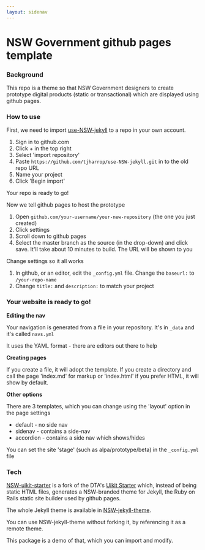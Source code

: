 ```yaml
---
layout: sidenav
---
```

# NSW Government github pages template

### Background
This repo is a theme so that NSW Government designers to create prototype digital products (static or transactional) which are displayed using github pages.

### How to use
First, we need to import [use-NSW-jekyll](https://github.com/tjharrop/use-NSW-jekyll) to a repo in your own account.
1. Sign in to github.com
2. Click + in the top right
3. Select 'import repository'
4. Paste `https://github.com/tjharrop/use-NSW-jekyll.git` in to the old repo URL
5. Name your project
6. Click 'Begin import'

Your repo is ready to go!

Now we tell github pages to host the prototype
1. Open `github.com/your-username/your-new-repository` (the one you just created)
2. Click settings
3. Scroll down to github pages
4. Select the master branch as the source (in the drop-down) and click save. It'll take about 10 minutes to build. The URL will be shown to you

Change settings so it all works
1. In github, or an editor, edit the `_config.yml` file. Change the `baseurl:` to `/your-repo-name`
2. Change `title:` and `description:` to match your project

### Your website is ready to go!

**Editing the nav**

Your navigation is generated from a file in your repository. It's in `_data` and it's called `navs.yml`

It uses the YAML format - there are editors out there to help

**Creating pages**

If you create a file, it will adopt the template. If you create a directory and call the page 'index.md' for markup or 'index.html' if you prefer HTML, it will show by default.

**Other options**

There are 3 templates, which you can change using the 'layout' option in the page settings
- default - no side nav
- sidenav - contains a side-nav
- accordion - contains a side nav which shows/hides

You can set the site 'stage' (such as alpa/prototype/beta) in the `_config.yml` file

### Tech
[NSW-uikit-starter](https://github.com/tjharrop/nsw-uikit-starter) is a fork of the DTA's [Uikit Starter](https://github.com/govau/uikit-starter) which, instead of being static HTML files, generates a NSW-branded theme for Jekyll, the Ruby on Rails static site builder used by github pages.

The whole Jekyll theme is available in [NSW-jekyll-theme](https://github.com/tjharrop/NSW-jekyll-theme).

You can use NSW-jekyll-theme without forking it, by referencing it as a remote theme.

This package is a demo of that, which you can import and modify.

